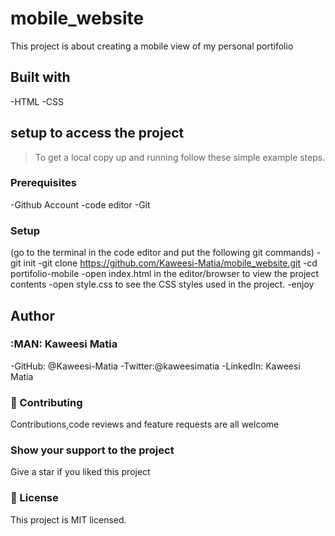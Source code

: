 
# mobile_website

This project is about creating a mobile view of my personal portifolio

## Built with

-HTML
-CSS

## setup to access the project

> To get a local copy up and running follow these simple example steps.

### Prerequisites

-Github Account
-code editor
-Git

### Setup

(go to the terminal in the code editor and put the following git commands)
-git init
-git clone https://github.com/Kaweesi-Matia/mobile_website.git
-cd portifolio-mobile
-open index.html in the editor/browser to view the project contents
-open style.css to see the CSS styles used in the project.
-enjoy

## Author

### :MAN: Kaweesi Matia

-GitHub: @Kaweesi-Matia
-Twitter:@kaweesimatia
-LinkedIn: Kaweesi Matia

### :handshake: Contributing

Contributions,code reviews and feature requests are all welcome

### Show your support to the project

Give a star if you liked this project

### :memo: License

This project is MIT licensed.